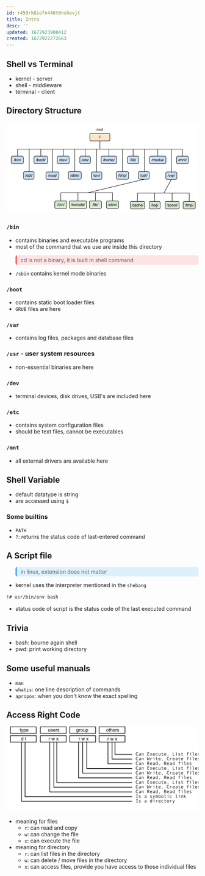 ```yaml
---
id: r459rk8iofn446t6nshevjt
title: Intro
desc: ''
updated: 1672923908412
created: 1672922272663
---
```


## Shell vs Terminal

- kernel - server
- shell - middleware
- terminal - client

## Directory Structure

![](/assets/images/2023-01-05-18-13-15.png)

### `/bin`

- contains binaries and executable programs
- most of the command that we use are inside this directory

<blockquote style="background-color: #FF313120; padding:4px 3px; border-radius: 5px; border-left: 0.25em solid #FF3131; padding-left: 0.75em">cd is not a binary, it is built in shell command</blockquote>

- `/sbin` contains kernel mode binaries

### `/boot`

- contains static boot loader files
- `GRUB` files are here
  
### `/var`

- contains log files, packages and database files

### `/usr` - user system resources

- non-essential binaries are here

### `/dev`

- terminal devices, disk drives, USB's are included here

### `/etc`

- contains system configuration files
- should be text files, cannot be executables

### `/mnt`

- all external drivers are available here

## Shell Variable

- default datatype is string
- are accessed using `$`

### Some builtins

- `PATH`
- `?`: returns the status code of last-entered command

## A Script file

<blockquote style="background-color: #0096FF20; padding:4px 3px; border-radius: 5px; border-left: 0.25em solid #0096FF; padding-left: 0.75em">in linux, extension does not matter</blockquote>

- kernel uses the interpreter mentioned in the `shebang`

```bash
!# usr/bin/env bash
```

- status code of script is the status code of the last executed command

## Trivia

- bash: bourne again shell
- pwd: print working directory

## Some useful manuals

- `man`
- `whatis`: one line description of commands
- `apropos`: when you don't know the exact spelling

## Access Right Code

![](/assets/images/2023-01-05-18-31-23.png)

- meaning for files
  - `r`: can read and copy
  - `w`: can change the file
  - `x`: can execute the file
- meaning for directory
  - `r`: can list files in the directory
  - `w`: can delete / move files in the directory
  - `x`: can access files, provide you have access to those individual files

